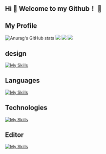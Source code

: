## Hi 👋 Welcome to my Github！ 👋

## My Profile

![Anurag's GitHub stats](https://github-readme-stats.vercel.app/api?username=Miii&show_icons=true&count_private=true)
![](http://github-profile-summary-cards.vercel.app/api/cards/repos-per-language?username=Miii)
![](http://github-profile-summary-cards.vercel.app/api/cards/most-commit-language?username=Miii)
![](https://github-readme-stats.vercel.app/api/top-langs/?username=Miii&layout=compact)

## design

[![My Skills](https://skillicons.dev/icons?i=figma,ai,ps,xd)](https://skillicons.dev)

## Languages

[![My Skills](https://skillicons.dev/icons?i=html,css,scss,js,php)](https://skillicons.dev)

## Technologies

[![My Skills](https://skillicons.dev/icons?i=react,nextjs,wordpress,mysql)](https://skillicons.dev)

## Editor
[![My Skills](https://skillicons.dev/icons?i=vscode)](https://skillicons.dev)

